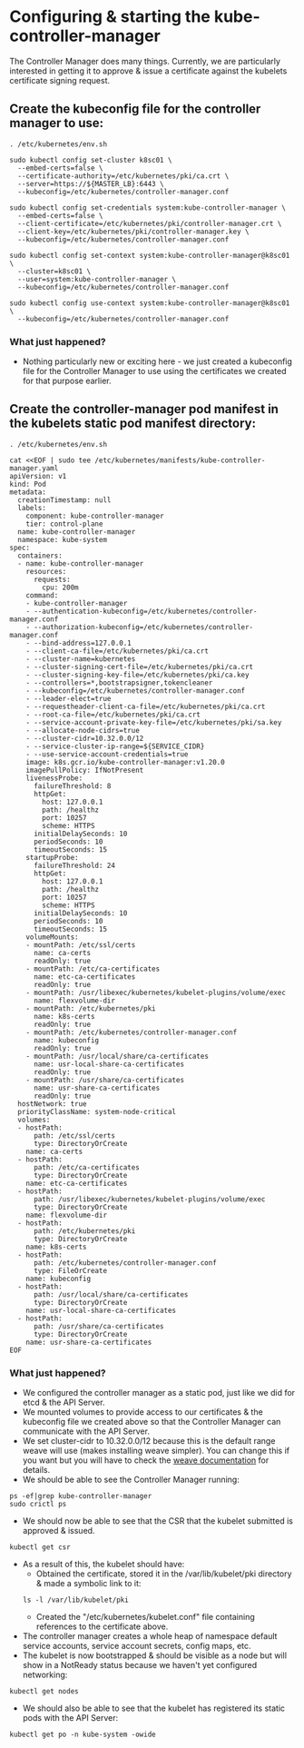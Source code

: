# Configuring & starting the kube-controller-manager
The Controller Manager does many things. Currently, we are particularly interested in getting it to approve & issue a certificate against the kubelets certificate signing request.

## Create the kubeconfig file for the controller manager to use:
```
. /etc/kubernetes/env.sh

sudo kubectl config set-cluster k8sc01 \
  --embed-certs=false \
  --certificate-authority=/etc/kubernetes/pki/ca.crt \
  --server=https://${MASTER_LB}:6443 \
  --kubeconfig=/etc/kubernetes/controller-manager.conf

sudo kubectl config set-credentials system:kube-controller-manager \
  --embed-certs=false \
  --client-certificate=/etc/kubernetes/pki/controller-manager.crt \
  --client-key=/etc/kubernetes/pki/controller-manager.key \
  --kubeconfig=/etc/kubernetes/controller-manager.conf

sudo kubectl config set-context system:kube-controller-manager@k8sc01 \
  --cluster=k8sc01 \
  --user=system:kube-controller-manager \
  --kubeconfig=/etc/kubernetes/controller-manager.conf

sudo kubectl config use-context system:kube-controller-manager@k8sc01 \
  --kubeconfig=/etc/kubernetes/controller-manager.conf
```
### What just happened?
- Nothing particularly new or exciting here - we just created a kubeconfig file for the Controller Manager to use using the certificates we created for that purpose earlier.

## Create the controller-manager pod manifest in the kubelets static pod manifest directory:
```
. /etc/kubernetes/env.sh

cat <<EOF | sudo tee /etc/kubernetes/manifests/kube-controller-manager.yaml
apiVersion: v1
kind: Pod
metadata:
  creationTimestamp: null
  labels:
    component: kube-controller-manager
    tier: control-plane
  name: kube-controller-manager
  namespace: kube-system
spec:
  containers:
  - name: kube-controller-manager
    resources:
      requests:
        cpu: 200m
    command:
    - kube-controller-manager
    - --authentication-kubeconfig=/etc/kubernetes/controller-manager.conf
    - --authorization-kubeconfig=/etc/kubernetes/controller-manager.conf
    - --bind-address=127.0.0.1
    - --client-ca-file=/etc/kubernetes/pki/ca.crt
    - --cluster-name=kubernetes
    - --cluster-signing-cert-file=/etc/kubernetes/pki/ca.crt
    - --cluster-signing-key-file=/etc/kubernetes/pki/ca.key
    - --controllers=*,bootstrapsigner,tokencleaner
    - --kubeconfig=/etc/kubernetes/controller-manager.conf
    - --leader-elect=true
    - --requestheader-client-ca-file=/etc/kubernetes/pki/ca.crt
    - --root-ca-file=/etc/kubernetes/pki/ca.crt
    - --service-account-private-key-file=/etc/kubernetes/pki/sa.key
    - --allocate-node-cidrs=true
    - --cluster-cidr=10.32.0.0/12
    - --service-cluster-ip-range=${SERVICE_CIDR}
    - --use-service-account-credentials=true
    image: k8s.gcr.io/kube-controller-manager:v1.20.0
    imagePullPolicy: IfNotPresent
    livenessProbe:
      failureThreshold: 8
      httpGet:
        host: 127.0.0.1
        path: /healthz
        port: 10257
        scheme: HTTPS
      initialDelaySeconds: 10
      periodSeconds: 10
      timeoutSeconds: 15
    startupProbe:
      failureThreshold: 24
      httpGet:
        host: 127.0.0.1
        path: /healthz
        port: 10257
        scheme: HTTPS
      initialDelaySeconds: 10
      periodSeconds: 10
      timeoutSeconds: 15
    volumeMounts:
    - mountPath: /etc/ssl/certs
      name: ca-certs
      readOnly: true
    - mountPath: /etc/ca-certificates
      name: etc-ca-certificates
      readOnly: true
    - mountPath: /usr/libexec/kubernetes/kubelet-plugins/volume/exec
      name: flexvolume-dir
    - mountPath: /etc/kubernetes/pki
      name: k8s-certs
      readOnly: true
    - mountPath: /etc/kubernetes/controller-manager.conf
      name: kubeconfig
      readOnly: true
    - mountPath: /usr/local/share/ca-certificates
      name: usr-local-share-ca-certificates
      readOnly: true
    - mountPath: /usr/share/ca-certificates
      name: usr-share-ca-certificates
      readOnly: true
  hostNetwork: true
  priorityClassName: system-node-critical
  volumes:
  - hostPath:
      path: /etc/ssl/certs
      type: DirectoryOrCreate
    name: ca-certs
  - hostPath:
      path: /etc/ca-certificates
      type: DirectoryOrCreate
    name: etc-ca-certificates
  - hostPath:
      path: /usr/libexec/kubernetes/kubelet-plugins/volume/exec
      type: DirectoryOrCreate
    name: flexvolume-dir
  - hostPath:
      path: /etc/kubernetes/pki
      type: DirectoryOrCreate
    name: k8s-certs
  - hostPath:
      path: /etc/kubernetes/controller-manager.conf
      type: FileOrCreate
    name: kubeconfig
  - hostPath:
      path: /usr/local/share/ca-certificates
      type: DirectoryOrCreate
    name: usr-local-share-ca-certificates
  - hostPath:
      path: /usr/share/ca-certificates
      type: DirectoryOrCreate
    name: usr-share-ca-certificates
EOF
```

### What just happened?
- We configured the controller manager as a static pod, just like we did for etcd & the API Server.
- We mounted volumes to provide access to our certificates & the kubeconfig file we created above so that the Controller Manager can communicate with the API Server.
- We set cluster-cidr to 10.32.0.0/12 because this is the default range weave will use (makes installing weave simpler). You can change this if you want but you will have to check the [weave documentation](https://www.weave.works/docs/net/latest/kubernetes/kube-addon/#install) for details.
- We should be able to see the Controller Manager running:
```
ps -ef|grep kube-controller-manager
sudo crictl ps
```
- We should now be able to see that the CSR that the kubelet submitted is approved & issued.
```
kubectl get csr
```
- As a result of this, the kubelet should have:
  - Obtained the certificate, stored it in the /var/lib/kubelet/pki directory & made a symbolic link to it:
  ```
  ls -l /var/lib/kubelet/pki
  ```
  - Created the "/etc/kubernetes/kubelet.conf" file containing references to the certificate above.
- The controller manager creates a whole heap of namespace default service accounts,  service account secrets, config maps, etc.
- The kubelet is now bootstrapped & should be visible as a node but will show in a NotReady status because we haven't yet configured networking:
```
kubectl get nodes
```
- We should also be able to see that the kubelet has registered its static pods with the API Server:
```
kubectl get po -n kube-system -owide
```

